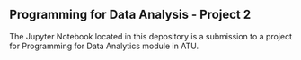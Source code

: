## Programming for Data Analysis - Project 2

The Jupyter Notebook located in this depository is a submission to a project for Programming for Data Analytics module in ATU.
